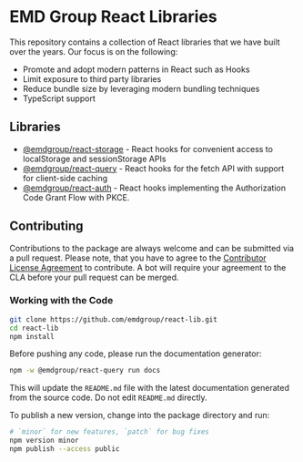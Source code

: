 # EMD Group React Libraries

This repository contains a collection of React libraries that we have built over the years. Our focus is on the following:

* Promote and adopt modern patterns in React such as Hooks
* Limit exposure to third party libraries
* Reduce bundle size by leveraging modern bundling techniques
* TypeScript support

## Libraries

* [@emdgroup/react-storage](./packages/storage#readme) - React hooks for convenient access to localStorage and sessionStorage APIs
* [@emdgroup/react-query](./packages/query#readme) - React hooks for the fetch API with support for client-side caching
* [@emdgroup/react-auth](./packages/auth#readme) - React hooks implementing the Authorization Code Grant Flow with PKCE.

## Contributing

Contributions to the package are always welcome and can be submitted via a pull request. Please note, that you have to agree to the [Contributor License Agreement](./CONTRIBUTING.md) to contribute. A bot will require your agreement to the CLA before your pull request can be merged.

### Working with the Code

```bash
git clone https://github.com/emdgroup/react-lib.git
cd react-lib
npm install
```

Before pushing any code, please run the documentation generator:

```bash
npm -w @emdgroup/react-query run docs
```

This will update the `README.md` file with the latest documentation generated from the source code. Do not edit `README.md` directly.

To publish a new version, change into the package directory and run:

```bash
# `minor` for new features, `patch` for bug fixes
npm version minor
npm publish --access public
```
